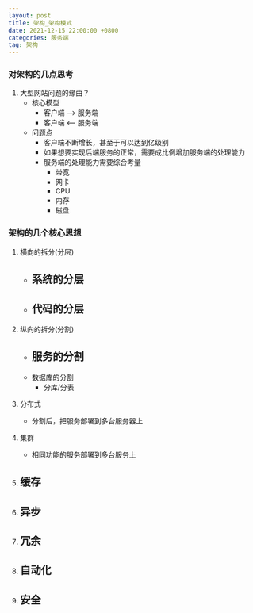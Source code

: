 ```yaml
---
layout: post
title: 架构_架构模式
date: 2021-12-15 22:00:00 +0800
categories: 服务端
tag: 架构
---
```



### 对架构的几点思考

1. 大型网站问题的缘由？
	- 核心模型
		- 客户端 --> 服务端
		- 客户端 <-- 服务端 
	- 问题点
		- 客户端不断增长，甚至于可以达到亿级别
		- 如果想要实现后端服务的正常，需要成比例增加服务端的处理能力
		- 服务端的处理能力需要综合考量
			- 带宽
			- 网卡
			- CPU
			- 内存
			- 磁盘 



### 架构的几个核心思想

1. 横向的拆分(分层)
	- 系统的分层
		- 
	- 代码的分层
		- 

2. 纵向的拆分(分割)
	- 服务的分割
		- 
	- 数据库的分割
		- 分库/分表

3. 分布式
	- 分割后，把服务部署到多台服务器上

4. 集群
	- 相同功能的服务部署到多台服务上

5. 缓存
	- 

6. 异步
	- 

7. 冗余
	- 

8. 自动化
	- 

9. 安全
	- 
